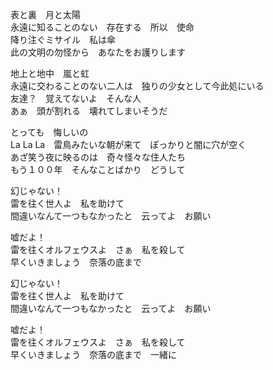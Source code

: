 表と裏　月と太陽  
永遠に知ることのない　存在する　所以　使命  
降り注ぐミサイル　私は傘  
此の文明の勿怪から　あなたをお護りします  
  
地上と地中　嵐と虹  
永遠に交わることのない二人は　独りの少女として今此処にいる  
友達？　覚えてないよ　そんな人  
あぁ　頭が割れる　壊れてしまいそうだ  
  
とっても　悔しいの  
La La La　雷鳥みたいな朝が来て　ぽっかりと闇に穴が空く  
あざ笑う夜に映るのは　奇々怪々な住人たち  
もう１００年　そんなことばかり　どうして  
  
幻じゃない！  
雷を往く世人よ　私を助けて  
間違いなんて一つもなかったと　云ってよ　お願い    
  
嘘だよ！   
雷を往くオルフェウスよ　さぁ　私を殺して  
早くいきましょう　奈落の底まで  
  
幻じゃない！  
雷を往く世人よ　私を助けて  
間違いなんて一つもなかったと　云ってよ　お願い  
  
嘘だよ！  
雷を往くオルフェウスよ　さぁ　私を殺して  
早くいきましょう　奈落の底まで　一緒に  